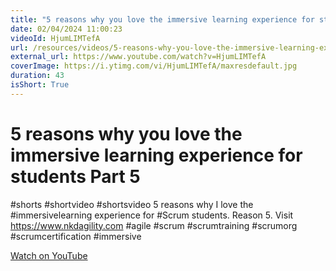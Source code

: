 ```yaml
---
title: "5 reasons why you love the immersive learning experience for students Part 5"
date: 02/04/2024 11:00:23
videoId: HjumLIMTefA
url: /resources/videos/5-reasons-why-you-love-the-immersive-learning-experience-for-students-part-5
external_url: https://www.youtube.com/watch?v=HjumLIMTefA
coverImage: https://i.ytimg.com/vi/HjumLIMTefA/maxresdefault.jpg
duration: 43
isShort: True
---
```


# 5 reasons why you love the immersive learning experience for students Part 5

#shorts #shortvideo #shortsvideo 5 reasons why I love the #immersivelearning experience for #Scrum students. Reason 5. Visit https://www.nkdagility.com #agile #scrum #scrumtraining #scrumorg #scrumcertification #immersive

[Watch on YouTube](https://www.youtube.com/watch?v=HjumLIMTefA)
